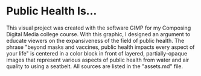 # Public Health Is...
This visual project was created with the software GIMP for my Composing Digital Media college course. With this graphic, I designed an argument to educate viewers on the expansiveness of the field of public health. The phrase "beyond masks and vaccines, public health impacts every aspect of your life" is centered in a color block in front of layered, partially-opaque images that represent various aspects of public health from water and air quality to using a seatbelt. All sources are listed in the "assets.md" file. 
